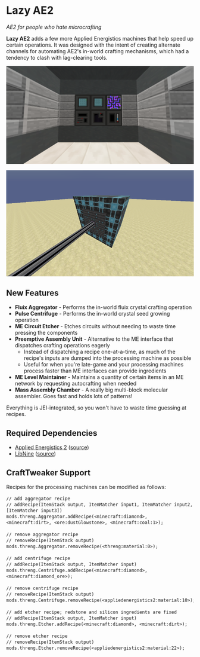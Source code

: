 # Lazy AE2 #

*AE2 for people who hate microcrafting*

**Lazy AE2** adds a few more Applied Energistics machines that help speed up certain operations. It was designed with the intent of creating alternate channels for automating AE2's in-world crafting mechanisms, which had a tendency to clash with lag-clearing tools.

![](show.png)

![](ma_chamber.png)

## New Features

* **Fluix Aggregator** - Performs the in-world fluix crystal crafting operation
* **Pulse Centrifuge** - Performs the in-world crystal seed growing operation
* **ME Circuit Etcher** - Etches circuits without needing to waste time pressing the components
* **Preemptive Assembly Unit** - Alternative to the ME interface that dispatches crafting operations eagerly
    *   Instead of dispatching a recipe one-at-a-time, as much of the recipe's inputs are dumped into the processing machine as possible
    *   Useful for when you're late-game and your processing machines process faster than ME interfaces can provide ingredients
* **ME Level Maintainer** - Maintains a quantity of certain items in an ME network by requesting autocrafting when needed
* **Mass Assembly Chamber** - A really big multi-block molecular assembler. Goes fast and holds lots of patterns!

Everything is JEI-integrated, so you won't have to waste time guessing at recipes.

## Required Dependencies

*   [Applied Energistics 2](https://minecraft.curseforge.com/projects/applied-energistics-2) ([source](https://github.com/AppliedEnergistics/Applied-Energistics-2))
*   [LibNine](https://minecraft.curseforge.com/projects/libnine) ([source](https://github.com/phantamanta44/libnine))

## CraftTweaker Support

Recipes for the processing machines can be modified as follows:

```zenscript
// add aggregator recipe
// addRecipe(ItemStack output, ItemMatcher input1, ItemMatcher input2, [ItemMatcher input3])
mods.threng.Aggregator.addRecipe(<minecraft:diamond>, <minecraft:dirt>, <ore:dustGlowstone>, <minecraft:coal:1>);

// remove aggregator recipe
// removeRecipe(ItemStack output)
mods.threng.Aggregator.removeRecipe(<threng:material:0>);

// add centrifuge recipe
// addRecipe(ItemStack output, ItemMatcher input)
mods.threng.Centrifuge.addRecipe(<minecraft:diamond>, <minecraft:diamond_ore>);

// remove centrifuge recipe
// removeRecipe(ItemStack output)
mods.threng.Centrifuge.removeRecipe(<appliedenergistics2:material:10>);

// add etcher recipe; redstone and silicon ingredients are fixed
// addRecipe(ItemStack output, ItemMatcher input)
mods.threng.Etcher.addRecipe(<minecraft:diamond>, <minecraft:dirt>);

// remove etcher recipe
// removeRecipe(ItemStack output)
mods.threng.Etcher.removeRecipe(<appliedenergistics2:material:22>);
```
